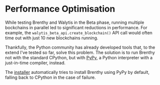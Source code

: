 # Performance Optimisation

While testing Brenthy and Walytis in the Beta phase, running multiple bockchains in parallel led to significant reductions in performance.
For example, the `walytis_beta_api.create_blockchain()` API call would often time out with just 10 new blockchains running.

Thankfully, the Python community has already developed tools that, to the extend I've tested so far, solve this problem.
The solution is to run Brenthy not with the standard CPython, but with [PyPy](https://pypy.org/), a Python interpreter with a just-in-time compiler, instead.

The [installer](./Installation.md) automatically tries to install Brenthy using PyPy by default, falling back to CPython in the case of failure.